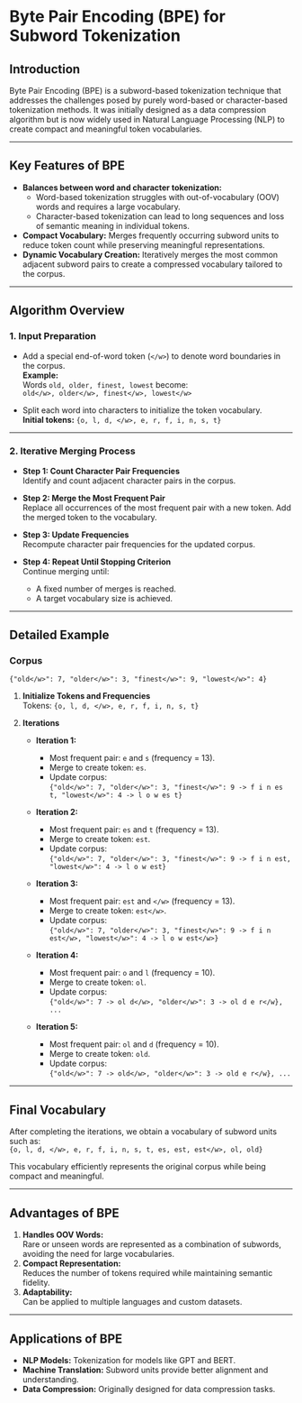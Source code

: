 # Byte Pair Encoding (BPE) for Subword Tokenization

## Introduction
Byte Pair Encoding (BPE) is a subword-based tokenization technique that addresses the challenges posed by purely word-based or character-based tokenization methods. It was initially designed as a data compression algorithm but is now widely used in Natural Language Processing (NLP) to create compact and meaningful token vocabularies.

---

## Key Features of BPE
- **Balances between word and character tokenization:**
  - Word-based tokenization struggles with out-of-vocabulary (OOV) words and requires a large vocabulary.
  - Character-based tokenization can lead to long sequences and loss of semantic meaning in individual tokens.
- **Compact Vocabulary:**
  Merges frequently occurring subword units to reduce token count while preserving meaningful representations.
- **Dynamic Vocabulary Creation:**
  Iteratively merges the most common adjacent subword pairs to create a compressed vocabulary tailored to the corpus.

---

## Algorithm Overview

### 1. Input Preparation
- Add a special end-of-word token (`</w>`) to denote word boundaries in the corpus.  
  **Example:**  
  Words `old, older, finest, lowest` become:  
  `old</w>, older</w>, finest</w>, lowest</w>`

- Split each word into characters to initialize the token vocabulary.  
  **Initial tokens:** `{o, l, d, </w>, e, r, f, i, n, s, t}`

---

### 2. Iterative Merging Process
- **Step 1: Count Character Pair Frequencies**  
  Identify and count adjacent character pairs in the corpus.

- **Step 2: Merge the Most Frequent Pair**  
  Replace all occurrences of the most frequent pair with a new token. Add the merged token to the vocabulary.

- **Step 3: Update Frequencies**  
  Recompute character pair frequencies for the updated corpus.

- **Step 4: Repeat Until Stopping Criterion**  
  Continue merging until:
  - A fixed number of merges is reached.
  - A target vocabulary size is achieved.

---

## Detailed Example

### Corpus
`{"old</w>": 7, "older</w>": 3, "finest</w>": 9, "lowest</w>": 4}`

1. **Initialize Tokens and Frequencies**  
   Tokens: `{o, l, d, </w>, e, r, f, i, n, s, t}`

2. **Iterations**
   - **Iteration 1:**
     - Most frequent pair: `e` and `s` (frequency = 13).  
     - Merge to create token: `es`.  
     - Update corpus:  
       `{"old</w>": 7, "older</w>": 3, "finest</w>": 9 -> f i n es t, "lowest</w>": 4 -> l o w es t}`

   - **Iteration 2:**
     - Most frequent pair: `es` and `t` (frequency = 13).  
     - Merge to create token: `est`.  
     - Update corpus:  
       `{"old</w>": 7, "older</w>": 3, "finest</w>": 9 -> f i n est, "lowest</w>": 4 -> l o w est}`

   - **Iteration 3:**
     - Most frequent pair: `est` and `</w>` (frequency = 13).  
     - Merge to create token: `est</w>`.  
     - Update corpus:  
       `{"old</w>": 7, "older</w>": 3, "finest</w>": 9 -> f i n est</w>, "lowest</w>": 4 -> l o w est</w>}`

   - **Iteration 4:**
     - Most frequent pair: `o` and `l` (frequency = 10).  
     - Merge to create token: `ol`.  
     - Update corpus:  
       `{"old</w>": 7 -> ol d</w>, "older</w>": 3 -> ol d e r</w}, ...`

   - **Iteration 5:**
     - Most frequent pair: `ol` and `d` (frequency = 10).  
     - Merge to create token: `old`.  
     - Update corpus:  
       `{"old</w>": 7 -> old</w>, "older</w>": 3 -> old e r</w}, ...`

---

## Final Vocabulary
After completing the iterations, we obtain a vocabulary of subword units such as:  
`{o, l, d, </w>, e, r, f, i, n, s, t, es, est, est</w>, ol, old}`

This vocabulary efficiently represents the original corpus while being compact and meaningful.

---

## Advantages of BPE
1. **Handles OOV Words:**  
   Rare or unseen words are represented as a combination of subwords, avoiding the need for large vocabularies.
2. **Compact Representation:**  
   Reduces the number of tokens required while maintaining semantic fidelity.
3. **Adaptability:**  
   Can be applied to multiple languages and custom datasets.

---

## Applications of BPE
- **NLP Models:** Tokenization for models like GPT and BERT.
- **Machine Translation:** Subword units provide better alignment and understanding.
- **Data Compression:** Originally designed for data compression tasks.

